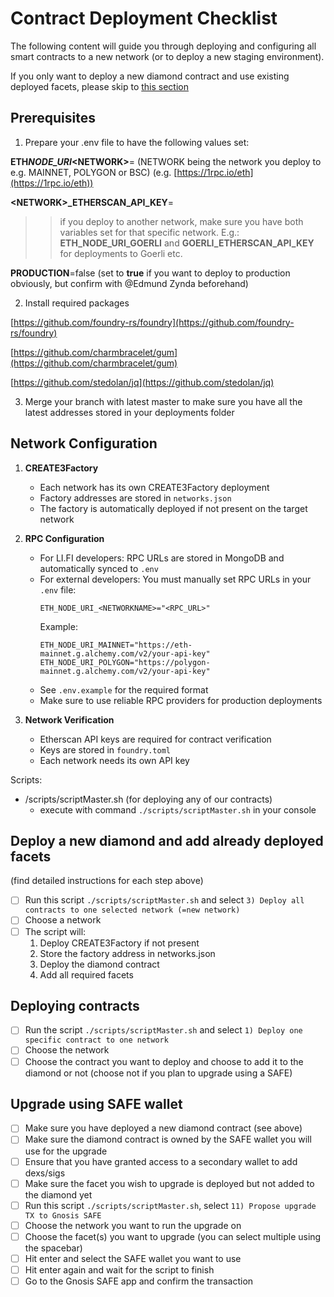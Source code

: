 # Contract Deployment Checklist

The following content will guide you through deploying and configuring all smart contracts to a new network (or to deploy a new staging environment).

If you only want to deploy a new diamond contract and use existing deployed facets, please skip to [this section](#deploy-new)

## Prerequisites

1. Prepare your .env file to have the following values set:

**ETH*NODE_URI*\<NETWORK\>**=<add your own RPC link here> (NETWORK being the network you deploy to e.g. MAINNET, POLYGON or BSC)
(e.g. [https://1rpc.io/eth](https://1rpc.io/eth))

**\<NETWORK\>\_ETHERSCAN_API_KEY**=<add your own Etherscan API key here>

> > if you deploy to another network, make sure you have both variables set for that specific network. E.g.: **ETH_NODE_URI_GOERLI** and **GOERLI_ETHERSCAN_API_KEY** for deployments to Goerli etc.

**PRODUCTION**=false (set to **true** if you want to deploy to production obviously, but confirm with @Edmund Zynda beforehand)

2. Install required packages

[https://github.com/foundry-rs/foundry](https://github.com/foundry-rs/foundry)

[https://github.com/charmbracelet/gum](https://github.com/charmbracelet/gum)

[https://github.com/stedolan/jq](https://github.com/stedolan/jq)

3. Merge your branch with latest master to make sure you have all the latest addresses stored in your deployments folder

## Network Configuration

1. **CREATE3Factory**

   - Each network has its own CREATE3Factory deployment
   - Factory addresses are stored in `networks.json`
   - The factory is automatically deployed if not present on the target network

2. **RPC Configuration**

   - For LI.FI developers: RPC URLs are stored in MongoDB and automatically synced to `.env`
   - For external developers: You must manually set RPC URLs in your `.env` file:
     ```
     ETH_NODE_URI_<NETWORKNAME>="<RPC_URL>"
     ```
     Example:
     ```
     ETH_NODE_URI_MAINNET="https://eth-mainnet.g.alchemy.com/v2/your-api-key"
     ETH_NODE_URI_POLYGON="https://polygon-mainnet.g.alchemy.com/v2/your-api-key"
     ```
   - See `.env.example` for the required format
   - Make sure to use reliable RPC providers for production deployments

3. **Network Verification**
   - Etherscan API keys are required for contract verification
   - Keys are stored in `foundry.toml`
   - Each network needs its own API key

Scripts:

- /scripts/scriptMaster.sh (for deploying any of our contracts)
  - execute with command `./scripts/scriptMaster.sh` in your console

## <a name="deploy-new"></a>Deploy a new diamond and add already deployed facets

(find detailed instructions for each step above)

- [ ] Run this script `./scripts/scriptMaster.sh` and select `3) Deploy all contracts to one selected network (=new network)`
- [ ] Choose a network
- [ ] The script will:
  1. Deploy CREATE3Factory if not present
  2. Store the factory address in networks.json
  3. Deploy the diamond contract
  4. Add all required facets

## <a name="deploying-contracts"></a>Deploying contracts

- [ ] Run the script `./scripts/scriptMaster.sh` and select `1) Deploy one specific contract to one network`
- [ ] Choose the network
- [ ] Choose the contract you want to deploy and choose to add it to the diamond or not (choose not if you plan to upgrade using a SAFE)

## <a name="upgrade-using-safe"></a>Upgrade using SAFE wallet

- [ ] Make sure you have deployed a new diamond contract (see above)
- [ ] Make sure the diamond contract is owned by the SAFE wallet you will use for the upgrade
- [ ] Ensure that you have granted access to a secondary wallet to add dexs/sigs
- [ ] Make sure the facet you wish to upgrade is deployed but not added to the diamond yet
- [ ] Run this script `./scripts/scriptMaster.sh`, select `11) Propose upgrade TX to Gnosis SAFE`
- [ ] Choose the network you want to run the upgrade on
- [ ] Choose the facet(s) you want to upgrade (you can select multiple using the spacebar)
- [ ] Hit enter and select the SAFE wallet you want to use
- [ ] Hit enter again and wait for the script to finish
- [ ] Go to the Gnosis SAFE app and confirm the transaction

